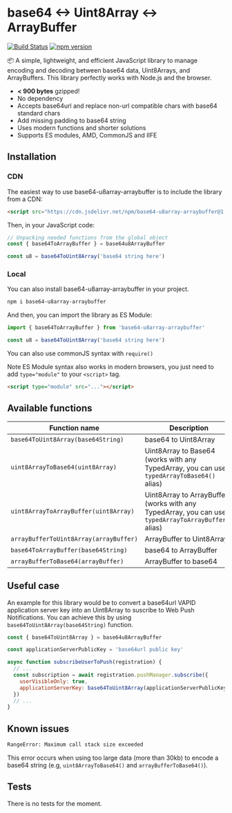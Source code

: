 # base64 <-> Uint8Array <-> ArrayBuffer
[![Build Status](https://travis-ci.org/PropreCity/base64-u8array-arraybuffer.svg)](https://travis-ci.org/PropreCity/base64-u8array-arraybuffer)
[![npm version](https://badge.fury.io/js/base64-u8array-arraybuffer.svg)](https://www.npmjs.com/package/base64-u8array-arraybuffer)

📦 A simple, lightweight, and efficient JavaScript library to manage encoding and decoding between base64 data, Uint8Arrays, and ArrayBuffers. This library perfectly works with Node.js and the browser.

- **< 900 bytes** gzipped!
- No dependency
- Accepts base64url and replace non-url compatible chars with base64 standard chars
- Add missing padding to base64 string
- Uses modern functions and shorter solutions
- Supports ES modules, AMD, CommonJS and IIFE

## Installation

### CDN

The easiest way to use base64-u8array-arraybuffer is to include the library from a CDN:
```html
<script src="https://cdn.jsdelivr.net/npm/base64-u8array-arraybuffer@1.0.0/dist/base64-u8array-arraybuffer.min.js"></script>
```

Then, in your JavaScript code:
```js
// Unpacking needed functions from the global object
const { base64ToArrayBuffer } = base64u8ArrayBuffer

const u8 = base64ToUint8Array('base64 string here')
```

### Local

You can also install base64-u8array-arraybuffer in your project.

```bash
npm i base64-u8array-arraybuffer
```

And then, you can import the library as ES Module:
```js
import { base64ToArrayBuffer } from 'base64-u8array-arraybuffer'

const u8 = base64ToUint8Array('base64 string here')
```
You can also use commonJS syntax with `require()`

Note ES Module syntax also works in modern browsers, you just need to add `type="module"` to your `<script>` tag.
```html
<script type="module" src="..."></script>
```

## Available functions

| Function name | Description |
| --- | --- |
| `base64ToUint8Array(base64String)` | base64 to Uint8Array |
| `uint8ArrayToBase64(uint8Array)` | Uint8Array to Base64 (works with any TypedArray, you can use `typedArrayToBase64()` alias) |
| `uint8ArrayToArrayBuffer(uint8Array)` | Uint8Array to ArrayBuffer (works with any TypedArray, you can use `typedArrayToArrayBuffer()` alias) |
| `arrayBufferToUint8Array(arrayBuffer)` | ArrayBuffer to Uint8Array |
| `base64ToArrayBuffer(base64String)` | base64 to ArrayBuffer |
| `arrayBufferToBase64(arrayBuffer)` | ArrayBuffer to base64 |

## Useful case

An example for this library would be to convert a base64url VAPID application server key into an Uint8Array to suscribe to Web Push Notifications. You can achieve this by using `base64ToUint8Array(base64String)` function.

```js
const { base64ToUint8Array } = base64u8ArrayBuffer

const applicationServerPublicKey = 'base64url public key'

async function subscribeUserToPush(registration) {
  // ...
  const subscription = await registration.pushManager.subscribe({
    userVisibleOnly: true,
    applicationServerKey: base64ToUint8Array(applicationServerPublicKey)
  })
  // ...
}
```

## Known issues

```txt
RangeError: Maximum call stack size exceeded
```
This error occurs when using too large data (more than 30kb) to encode a base64 string (e.g, `uint8ArrayToBase64()` and `arrayBufferToBase64()`).

## Tests

There is no tests for the moment.
